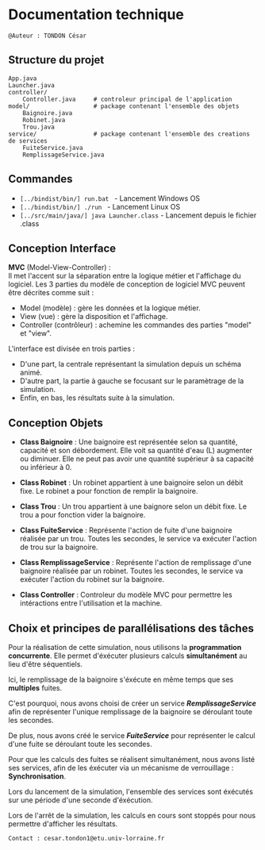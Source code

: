 # Documentation technique

`@Auteur : TONDON César`

## Structure du projet

    App.java
    Launcher.java
    controller/
        Controller.java     # controleur principal de l'application
    model/                  # package contenant l'ensemble des objets
        Baignoire.java
        Robinet.java
        Trou.java
    service/                # package contenant l'ensemble des creations de services
        FuiteService.java
        RemplissageService.java

## Commandes

* `[../bindist/bin/] run.bat ` - Lancement Windows OS
* `[../bindist/bin/] ./run ` - Lancement Linux OS
* `[../src/main/java/] java Launcher.class` - Lancement depuis le fichier .class

## Conception Interface

**MVC** (Model-View-Controller) :  
Il met l'accent sur la séparation entre la logique métier et l'affichage du logiciel.
Les 3 parties du modèle de conception de logiciel MVC peuvent être décrites comme suit :

- Model (modèle) : gère les données et la logique métier.
- View (vue) : gère la disposition et l'affichage.
- Controller (contrôleur) : achemine les commandes des parties "model" et "view".

L'interface est divisée en trois parties : 

- D'une part, la centrale représentant la simulation depuis un schéma animé.
- D'autre part, la partie à gauche se focusant sur le paramètrage de la simulation.
- Enfin, en bas, les résultats suite à la simulation.

## Conception Objets

- **Class Baignoire** : Une baignoire est représentée selon sa quantité, capacité et son débordement. Elle voit sa quantité d'eau (L) augmenter ou diminuer. Elle ne peut pas avoir une quantité supérieur à sa capacité ou inférieur à 0.
- **Class Robinet** : Un robinet appartient à une baignoire selon un débit fixe. Le robinet a pour fonction de remplir la baignoire.
- **Class Trou** : Un trou appartient à une baignore selon un débit fixe. Le trou a pour fonction vider la baignoire.

- **Class FuiteService** : Représente l'action de fuite d'une baignoire réalisée par un trou. Toutes les secondes, le service va exécuter l'action de trou sur la baignoire.
- **Class RemplissageService** :  Représente l'action de remplissage d'une baignoire réalisée par un robinet. Toutes les secondes, le service va exécuter l'action du robinet sur la baignoire. 

- **Class Controller** : Controleur du modèle MVC pour permettre les intéractions entre l'utilisation et la machine.

## Choix et principes de parallélisations des tâches

Pour la réalisation de cette simulation, nous utilisons la **programmation** **concurrente**. Elle permet d'éxécuter plusieurs calculs **simultanément** au lieu d'être séquentiels.

Ici, le remplissage de la baignoire s'éxécute en même temps que ses **multiples** fuites. 

C'est pourquoi, nous avons choisi de créer un service _**RemplissageService**_ afin de représenter l'unique remplissage de la baignoire se déroulant toute les secondes.

De plus, nous avons créé le service _**FuiteService**_ pour représenter le calcul d'une fuite se déroulant toute les secondes. 

Pour que les calculs des fuites se réalisent simultanément, nous avons listé ses services, afin de les éxécuter via un mécanisme de verrouillage : **Synchronisation**.

Lors du lancement de la simulation, l'ensemble des services sont éxécutés sur une période d'une seconde d'éxécution.

Lors de l'arrêt de la simulation, les calculs en cours sont stoppés pour nous permettre d'afficher les résultats.

`Contact : cesar.tondon1@etu.univ-lorraine.fr`